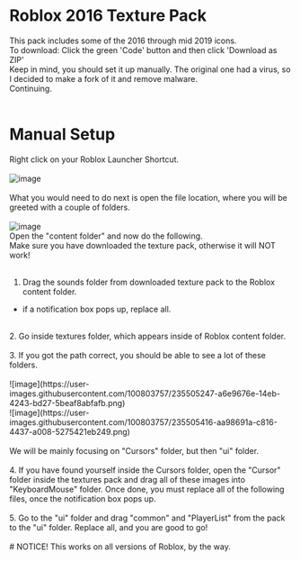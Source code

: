 # Roblox 2016 Texture Pack
This pack includes some of the 2016 through mid 2019 icons.<br>
To download: Click the green 'Code' button and then click 'Download as ZIP'<br>
Keep in mind, you should set it up manually. The original one had a virus, so I decided to make a fork of it and remove malware.<br>
Continuing.<br>
<br>
# Manual Setup
Right click on your Roblox Launcher Shortcut.<br>
<br>
![image](https://user-images.githubusercontent.com/100803757/235503658-4673a4bc-d9e4-42fa-aefd-87c7b433dfbd.png)<br>
<br>
What you would need to do next is open the file location, where you will be greeted with a couple of folders.<br>
<br>
![image](https://user-images.githubusercontent.com/100803757/235503847-44edfea2-43c0-4482-9dcf-a6683136b8fc.png)<br>
Open the "content folder" and now do the following.<br>
Make sure you have downloaded the texture pack, otherwise it will NOT work!<br>
<br>
1. Drag the sounds folder from downloaded texture pack to the Roblox content folder.<br>
- if a notification box pops up, replace all.<br>
<br>
2. Go inside textures folder, which appears inside of Roblox content folder.<br>
<br>
3. If you got the path correct, you should be able to see a lot of these folders.<br>
<br>
![image](https://user-images.githubusercontent.com/100803757/235505247-a6e9676e-14eb-4243-bd27-5beaf8abfafb.png)
<br>
![image](https://user-images.githubusercontent.com/100803757/235505416-aa98691a-c816-4437-a008-5275421eb249.png)
<br>
<br>
We will be mainly focusing on "Cursors" folder, but then "ui" folder.<br>
<br>
4. If you have found yourself inside the Cursors folder, open the "Cursor" folder inside the textures pack and drag all of these images into "KeyboardMouse" folder. Once done, you must replace all of the following files, once the notification box pops up.<br>
<br>
5. Go to the "ui" folder and drag "common" and "PlayerList" from the pack to the "ui" folder. Replace all, and you are good to go!<br>
<br>
# NOTICE!
This works on all versions of Roblox, by the way.
